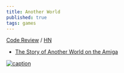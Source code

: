 ```yaml
---
title: Another World
published: true
tags: games
---
```

> 

[Code Review](http://fabiensanglard.net/anotherWorld_code_review/) / [HN](https://news.ycombinator.com/item?id=17320387)

- [The Story of Another World on the Amiga](https://www.youtube.com/watch?v=0iz9PJbs5rE)

[![caption](https://external-content.duckduckgo.com/iu/?u=https%3A%2F%2Fwww.macgamestore.com%2Fimages_screenshots%2Fanother-world-49895.jpg&f=1&nofb=1&ipt=c2765beb602a1599ca0b45d84e9cb3e5a21ac81cfa94be6d5ae772da37a67f19&ipo=images)](https://www.youtube.com/watch?v=utrxk5_PeEY)